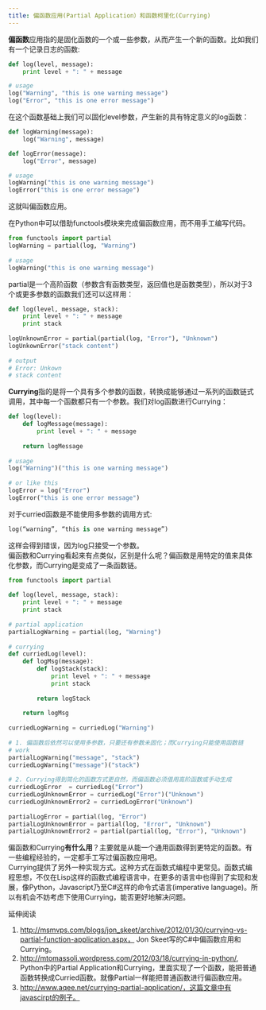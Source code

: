 ```yaml
---
title: 偏函数应用(Partial Application）和函数柯里化(Currying)
---
```


**偏函数**应用指的是固化函数的一个或一些参数，从而产生一个新的函数。比如我们有一个记录日志的函数:
```python
def log(level, message):
    print level + ": " + message

# usage
log("Warning", "this is one warning message")
log("Error", "this is one error message")
```
在这个函数基础上我们可以固化level参数，产生新的具有特定意义的log函数：
```python
def logWarning(message):
    log("Warning", message)

def logError(message):
    log("Error", message)

# usage
logWarning("this is one warning message")
logError("this is one error message")
```
这就叫偏函数应用。  

在Python中可以借助functools模块来完成偏函数应用，而不用手工编写代码。
```python
from functools import partial
logWarning = partial(log, "Warning")
 
# usage
logWarning("this is one warning message")
```
partial是一个高阶函数（参数含有函数类型，返回值也是函数类型），所以对于3个或更多参数的函数我们还可以这样用：
```python
def log(level, message, stack):
    print level + ": " + message
    print stack
 
logUnknownError = partial(partial(log, "Error"), "Unknown")
logUnkownError("stack content")
 
# output
# Error: Unkown
# stack content
```
**Currying**指的是将一个具有多个参数的函数，转换成能够通过一系列的函数链式调用，其中每一个函数都只有一个参数。我们对log函数进行Currying：
```python
def log(level):
    def logMessage(message):
        print level + ": " + message
 
    return logMessage
 
# usage
log("Warning")("this is one warning message")
 
# or like this
logError = log("Error")
logError("this is one error message")
```
对于curried函数是不能使用多参数的调用方式:
```python
log(“warning”, “this is one warning message”)
```
这样会得到错误，因为log只接受一个参数。  
偏函数和Currying看起来有点类似，区别是什么呢？偏函数是用特定的值来具体化参数，而Currying是变成了一条函数链。
```python
from functools import partial
 
def log(level, message, stack):  
    print level + ": " + message
    print stack   
      
# partial application
partialLogWarning = partial(log, "Warning")
 
# currying
def curriedLog(level):
    def logMsg(message):
        def logStack(stack): 
            print level + ": " + message
            print stack
 
        return logStack
 
    return logMsg
    
curriedLogWarning = curriedLog("Warning")
 
# 1. 偏函数后依然可以使用多参数，只要还有参数未固化；而Currying只能使用函数链
# work  
partialLogWarning("message", "stack")
curriedLogWarning("message")("stack")
 
# 2. Currying得到简化的函数方式更自然，而偏函数必须借用高阶函数或手动生成
curriedLogError  = curriedLog("Error")
curriedLogUnknownError = curriedLog("Error")("Unknown")
curriedLogUnknownError2 = curriedLogError("Unknown")
 
partialLogError = partial(log, "Error")
partialLogUnknownError = partial(log, "Error", "Unknown")
partialLogUnknownError2 = partial(partial(log, "Error"), "Unknown")
```

偏函数和Currying**有什么用**？主要就是从能一个通用函数得到更特定的函数。有一些编程经验的，一定都手工写过偏函数应用吧。  
Currying提供了另外一种实现方式。这种方式在函数式编程中更常见。函数式编程思想，不仅在Lisp这样的函数式编程语言中，在更多的语言中也得到了实现和发展，像Python，Javascript乃至C#这样的命令式语言(imperative language)。所以有机会不妨考虑下使用Currying，能否更好地解决问题。

延伸阅读
1. http://msmvps.com/blogs/jon_skeet/archive/2012/01/30/currying-vs-partial-function-application.aspx， Jon Skeet写的C#中偏函数应用和Currying。
2. http://mtomassoli.wordpress.com/2012/03/18/currying-in-python/, Python中的Partial Application和Currying，里面实现了一个函数，能把普通函数转换成Curried函数。就像Partial一样能把普通函数进行偏函数应用。
3. http://www.aqee.net/currying-partial-application/，这篇文章中有javascirpt的例子。